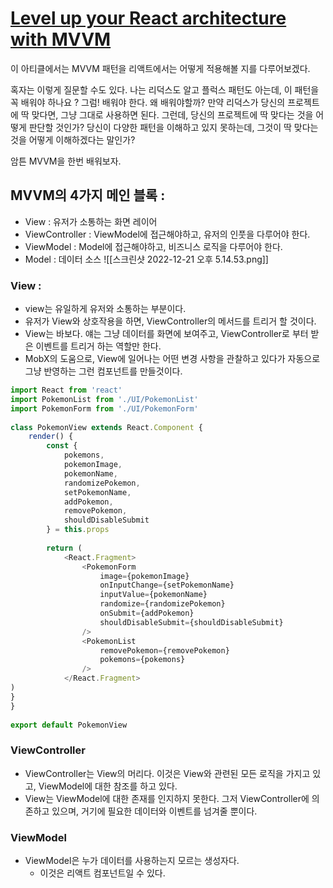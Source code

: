 
# [Level up your React architecture with MVVM](https://medium.cobeisfresh.com/level-up-your-react-architecture-with-mvvm-a471979e3f21)

이 아티클에서는 MVVM 패턴을 리액트에서는 어떻게 적용해볼 지를 다루어보겠다. 

혹자는 이렇게 질문할 수도 있다. 나는 리덕스도 알고 플럭스 패턴도 아는데, 이 패턴을 꼭 배워야 하나요 ? 
그럼! 배워야 한다. 왜 배워야할까? 만약 리덕스가 당신의 프로젝트에 딱 맞다면, 그냥 그대로 사용하면 된다. 그런데, 당신의 프로젝트에 딱 맞다는 것을 어떻게 판단할 것인가? 당신이 다양한 패턴을 이해하고 있지 못하는데, 그것이 딱 맞다는 것을 어떻게 이해하겠다는 말인가? 

암튼 MVVM을 한번 배워보자. 


## MVVM의 4가지 메인 블록 : 

- View : 유저가 소통하는 화면 레이어
- ViewController : ViewModel에 접근해야하고, 유저의 인풋을 다루어야 한다. 
- ViewModel : Model에 접근해야하고, 비즈니스 로직을 다루어야 한다. 
- Model : 데이터 소스 
![[스크린샷 2022-12-21 오후 5.14.53.png]]


### View : 

- view는 유일하게 유저와 소통하는 부분이다. 
- 유저가 View와 상호작용을 하면, ViewController의 메서드를 트리거 할 것이다. 
- View는 바보다. 얘는 그냥 데이터를 화면에 보여주고, ViewController로 부터 받은 이벤트를 트리거 하는 역할만 한다. 
- MobX의 도움으로, View에 일어나는 어떤 변경 사항을  관찰하고 있다가 자동으로 그냥 반영하는 그런 컴포넌트를 만들것이다. 

```javascript 
import React from 'react'  
import PokemonList from './UI/PokemonList'  
import PokemonForm from './UI/PokemonForm'  
  
class PokemonView extends React.Component {  
	render() {  
		const {  
			pokemons,  
			pokemonImage,  
			pokemonName,  
			randomizePokemon,  
			setPokemonName,  
			addPokemon,  
			removePokemon,  
			shouldDisableSubmit  
		} = this.props  
  
		return (  
			<React.Fragment>  
				<PokemonForm  
					image={pokemonImage}  
					onInputChange={setPokemonName}  
					inputValue={pokemonName}  
					randomize={randomizePokemon}  
					onSubmit={addPokemon}  
					shouldDisableSubmit={shouldDisableSubmit}  
				/>  
				<PokemonList  
					removePokemon={removePokemon}  
					pokemons={pokemons}  
				/>  
			</React.Fragment>  
)  
}  
}  
  
export default PokemonView
```


### ViewController 

- ViewController는 View의 머리다. 이것은 View와 관련된 모든 로직을 가지고 있고, ViewModel에 대한 참조를 하고 있다. 
- View는 ViewModel에 대한 존재를 인지하지 못한다. 그저 ViewController에 의존하고 있으며, 거기에 필요한 데이터와 이벤트를 넘겨줄 뿐이다. 


### ViewModel 

- ViewModel은 누가 데이터를 사용하는지 모르는 생성자다. 
	- 이것은 리액트 컴포넌트일 수 있다. 